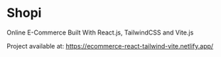 # Shopi

Online E-Commerce Built With React.js, TailwindCSS and Vite.js

Project available at: https://ecommerce-react-tailwind-vite.netlify.app/
